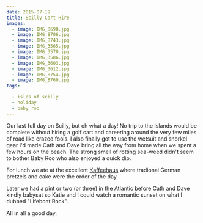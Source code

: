 ```yaml
---
date: 2015-07-19
title: Scilly Cart Hire
images:
  - image: IMG_8690.jpg
  - image: IMG_8706.jpg
  - image: IMG_8743.jpg
  - image: IMG_3565.jpg
  - image: IMG_3570.jpg
  - image: IMG_3586.jpg
  - image: IMG_3603.jpg
  - image: IMG_3612.jpg
  - image: IMG_8754.jpg
  - image: IMG_8760.jpg
tags:

  - isles of scilly
  - holiday
  - baby roo
---
```

Our last full day on Scilly, but oh what a day! No trip to the Islands would be complete without hiring a golf cart and careering around the very few miles of road like crazed fools. I also finally got to use the wetsuit and snorkel gear I'd made Cath and Dave bring all the way from home when we spent a few hours on the beach. The strong smell of rotting sea-weed didn't seem to bother Baby Roo who also enjoyed a quick dip.

For lunch we ate at the excellent [Kaffeehaus](http://www.scillyguesthouse.co.uk/kaffeehaus) where tradional German pretzels and cake were the order of the day.

Later we had a pint or two (or three) in the Atlantic before Cath and Dave kindly babysat so Katie and I could watch a romantic sunset on what I dubbed "Lifeboat Rock". 

All in all a good day. 